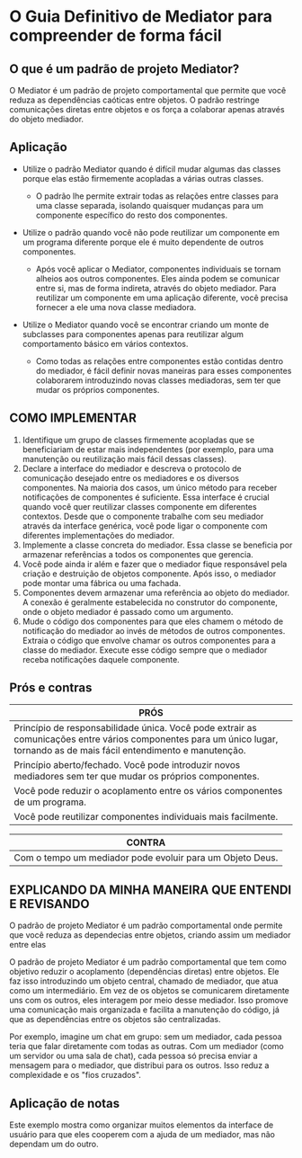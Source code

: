# O Guia Definitivo de Mediator para compreender de forma fácil

## O que é um padrão de projeto Mediator?

O Mediator é um padrão de projeto comportamental que permite que você reduza as dependências caóticas entre objetos. O
padrão restringe comunicações diretas entre objetos e os força a colaborar apenas através do objeto mediador.

## Aplicação

* Utilize o padrão Mediator quando é difícil mudar algumas das classes porque elas estão firmemente acopladas a várias
  outras classes.
    * O padrão lhe permite extrair todas as relações entre classes para uma classe separada, isolando quaisquer mudanças
      para um componente específico do resto dos componentes.


* Utilize o padrão quando você não pode reutilizar um componente em um programa diferente porque ele é muito dependente
  de outros componentes.
    * Após você aplicar o Mediator, componentes individuais se tornam alheios aos outros componentes. Eles ainda podem
      se comunicar entre si, mas de forma indireta, através do objeto mediador. Para reutilizar um componente em uma
      aplicação diferente, você precisa fornecer a ele uma nova classe mediadora.

* Utilize o Mediator quando você se encontrar criando um monte de subclasses para componentes apenas para reutilizar
  algum comportamento básico em vários contextos.
    * Como todas as relações entre componentes estão contidas dentro do mediador, é fácil definir novas maneiras para
      esses componentes colaborarem introduzindo novas classes mediadoras, sem ter que mudar os próprios componentes.

## COMO IMPLEMENTAR

1. Identifique um grupo de classes firmemente acopladas que se beneficiariam de estar mais independentes (por exemplo,
   para uma manutenção ou reutilização mais fácil dessas classes).
2. Declare a interface do mediador e descreva o protocolo de comunicação desejado entre os mediadores e os diversos
   componentes. Na maioria dos casos, um único método para receber notificações de componentes é suficiente. Essa
   interface é crucial quando você quer reutilizar classes componente em diferentes contextos. Desde que o componente
   trabalhe com seu mediador através da interface genérica, você pode ligar o componente com diferentes implementações
   do mediador.
3. Implemente a classe concreta do mediador. Essa classe se beneficia por armazenar referências a todos os componentes
   que gerencia.
4. Você pode ainda ir além e fazer que o mediador fique responsável pela criação e destruição de objetos componente.
   Após isso, o mediador pode montar uma fábrica ou uma fachada.
5. Componentes devem armazenar uma referência ao objeto do mediador. A conexão é geralmente estabelecida no construtor
   do componente, onde o objeto mediador é passado como um argumento.
6. Mude o código dos componentes para que eles chamem o método de notificação do mediador ao invés de métodos de outros
   componentes. Extraia o código que envolve chamar os outros componentes para a classe do mediador. Execute esse código
   sempre que o mediador receba notificações daquele componente.

## Prós e contras

| PRÓS                                                                                                                                                                      | 
|---------------------------------------------------------------------------------------------------------------------------------------------------------------------------|
| Princípio de responsabilidade única. Você pode extrair as comunicações entre vários componentes para um único lugar, tornando as de mais fácil entendimento e manutenção. |
| Princípio aberto/fechado. Você pode introduzir novos mediadores sem ter que mudar os próprios componentes.                                                                |
| Você pode reduzir o acoplamento entre os vários componentes de um programa.                                                                                               |
| Você pode reutilizar componentes individuais mais facilmente.                                                                                                             |

| CONTRA                                                    | 
|-----------------------------------------------------------|
| Com o tempo um mediador pode evoluir para um Objeto Deus. |

## EXPLICANDO DA MINHA MANEIRA QUE ENTENDI E REVISANDO

O padrão de projeto Mediator é um padrão comportamental onde permite que você reduza as dependecias entre objetos,
criando assim um mediador entre elas

O padrão de projeto Mediator é um padrão comportamental que tem como objetivo reduzir o acoplamento (dependências
diretas) entre objetos. Ele faz isso introduzindo um objeto central, chamado de mediador, que atua como um
intermediário. Em vez de os objetos se comunicarem diretamente uns com os outros, eles interagem por meio desse
mediador. Isso promove uma comunicação mais organizada e facilita a manutenção do código, já que as dependências entre
os objetos são centralizadas.

Por exemplo, imagine um chat em grupo: sem um mediador, cada pessoa teria que falar diretamente com todas as outras. Com
um mediador (como um servidor ou uma sala de chat), cada pessoa só precisa enviar a mensagem para o mediador, que
distribui para os outros. Isso reduz a complexidade e os "fios cruzados".

## Aplicação de notas

Este exemplo mostra como organizar muitos elementos da interface de usuário para que eles cooperem com a ajuda de um
mediador, mas não dependam um do outro.

